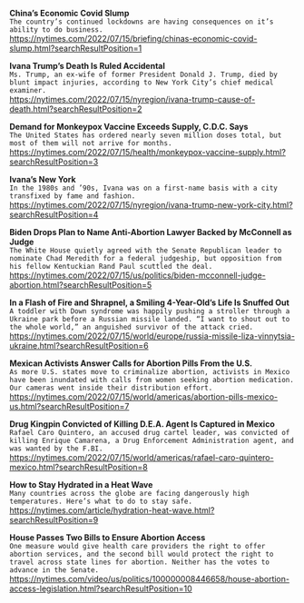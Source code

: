 **China’s Economic Covid Slump**\
`The country’s continued lockdowns are having consequences on it’s ability to do business.`\
https://nytimes.com/2022/07/15/briefing/chinas-economic-covid-slump.html?searchResultPosition=1

**Ivana Trump’s Death Is Ruled Accidental**\
`Ms. Trump, an ex-wife of former President Donald J. Trump, died by blunt impact injuries, according to New York City’s chief medical examiner.`\
https://nytimes.com/2022/07/15/nyregion/ivana-trump-cause-of-death.html?searchResultPosition=2

**Demand for Monkeypox Vaccine Exceeds Supply, C.D.C. Says**\
`The United States has ordered nearly seven million doses total, but most of them will not arrive for months.`\
https://nytimes.com/2022/07/15/health/monkeypox-vaccine-supply.html?searchResultPosition=3

**Ivana’s New York**\
`In the 1980s and ’90s, Ivana was on a first-name basis with a city transfixed by fame and fashion.`\
https://nytimes.com/2022/07/15/nyregion/ivana-trump-new-york-city.html?searchResultPosition=4

**Biden Drops Plan to Name Anti-Abortion Lawyer Backed by McConnell as Judge**\
`The White House quietly agreed with the Senate Republican leader to nominate Chad Meredith for a federal judgeship, but opposition from his fellow Kentuckian Rand Paul scuttled the deal.`\
https://nytimes.com/2022/07/15/us/politics/biden-mcconnell-judge-abortion.html?searchResultPosition=5

**In a Flash of Fire and Shrapnel, a Smiling 4-Year-Old’s Life Is Snuffed Out**\
`A toddler with Down syndrome was happily pushing a stroller through a Ukraine park before a Russian missile landed. “I want to shout out to the whole world,” an anguished survivor of the attack cried.`\
https://nytimes.com/2022/07/15/world/europe/russia-missile-liza-vinnytsia-ukraine.html?searchResultPosition=6

**Mexican Activists Answer Calls for Abortion Pills From the U.S.**\
`As more U.S. states move to criminalize abortion, activists in Mexico have been inundated with calls from women seeking abortion medication. Our cameras went inside their distribution effort.`\
https://nytimes.com/2022/07/15/world/americas/abortion-pills-mexico-us.html?searchResultPosition=7

**Drug Kingpin Convicted of Killing D.E.A. Agent Is Captured in Mexico**\
`Rafael Caro Quintero, an accused drug cartel leader, was convicted of killing Enrique Camarena, a Drug Enforcement Administration agent, and was wanted by the F.BI.`\
https://nytimes.com/2022/07/15/world/americas/rafael-caro-quintero-mexico.html?searchResultPosition=8

**How to Stay Hydrated in a Heat Wave**\
`Many countries across the globe are facing dangerously high temperatures. Here’s what to do to stay safe.`\
https://nytimes.com/article/hydration-heat-wave.html?searchResultPosition=9

**House Passes Two Bills to Ensure Abortion Access**\
`One measure would give health care providers the right to offer abortion services, and the second bill would protect the right to travel across state lines for abortion. Neither has the votes to advance in the Senate.`\
https://nytimes.com/video/us/politics/100000008446658/house-abortion-access-legislation.html?searchResultPosition=10

